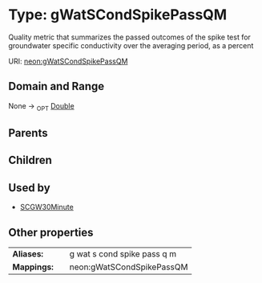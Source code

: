 
# Type: gWatSCondSpikePassQM


Quality metric that summarizes the passed outcomes of the spike test for groundwater specific conductivity over the averaging period, as a percent

URI: [neon:gWatSCondSpikePassQM](https://data.neonscience.org/gWatSCondSpikePassQM)


## Domain and Range

None ->  <sub>OPT</sub> [Double](types/Double.md)

## Parents


## Children


## Used by

 * [SCGW30Minute](SCGW30Minute.md)

## Other properties

|  |  |  |
| --- | --- | --- |
| **Aliases:** | | g wat s cond spike pass q m |
| **Mappings:** | | neon:gWatSCondSpikePassQM |

